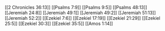 [[2 Chronicles 36:13]]
[[Psalms 7:9]]
[[Psalms 9:5]]
[[Psalms 48:13]]
[[Jeremiah 24:8]]
[[Jeremiah 49:1]]
[[Jeremiah 49:2]]
[[Jeremiah 51:13]]
[[Jeremiah 52:2]]
[[Ezekiel 7:6]]
[[Ezekiel 17:19]]
[[Ezekiel 21:29]]
[[Ezekiel 25:5]]
[[Ezekiel 30:3]]
[[Ezekiel 35:5]]
[[Amos 1:14]]
